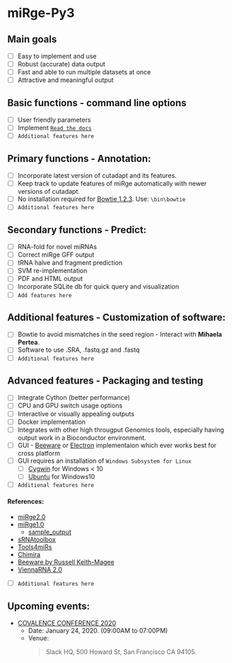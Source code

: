 # miRge-Py3

## Main goals
- [ ] Easy to implement and use
- [ ] Robust (accurate) data output
- [ ] Fast and able to run multiple datasets at once
- [ ] Attractive and meaningful output

## Basic functions - command line options
- [ ] User friendly parameters 
- [ ] Implement [`Read the docs`](https://readthedocs.org/)
- [ ] `Additional features here`

## Primary functions - Annotation:
- [ ] Incorporate latest version of cutadapt and its features. 
- [ ] Keep track to update features of miRge automatically with newer versions of cutadapt.
- [ ] No installation required for [Bowtie 1.2.3](https://sourceforge.net/projects/bowtie-bio/files/bowtie/1.2.3/). Use: `\bin\bowtie`
- [ ] `Additional features here`

## Secondary functions - Predict:
- [ ] RNA-fold for novel miRNAs
- [ ] Correct miRge GFF output
- [ ] tRNA halve and fragment prediction
- [ ] SVM re-implementation 
- [ ] PDF and HTML output
- [ ] Incorporate SQLite db for quick query and visualization
- [ ] `Add features here`

## Additional features - Customization of software:
- [ ] Bowtie to avoid mismatches in the seed region - Interact with **Mihaela Pertea**. 
- [ ] Software to use .SRA, .fastq.gz and .fastq
- [ ] `Additional features here`

## Advanced features - Packaging and testing
- [ ] Integrate Cython (better performance) 
- [ ] CPU and GPU switch usage options 
- [ ] Interactive or visually appealing outputs 
- [ ] Docker implementation 
- [ ] Integrates with other high througput Genomics tools, especially having output work in a Bioconductor environment.
- [ ] GUI - [Beeware](https://beeware.org/project/using/desktop-app/) or [Electron](https://electronjs.org/) implementaion which ever works best for cross platform
- [ ] GUI requires an installation of `Windows Subsystem for Linux`
  - [ ] [Cygwin](https://www.cygwin.com/) for Windows < 10
  - [ ] [Ubuntu](https://docs.microsoft.com/en-us/windows/wsl/install-win10) for Windows10
- [ ] `Additional features here`

#### References: 
- [miRge2.0](https://github.com/mhalushka/miRge)
- [miRge1.0](https://github.com/mhalushka/miRge-1) 
  - [sample_output](https://baraslab.github.io/miRge/miRge/miRge.exampleOutput/report.html)
- [sRNAtoolbox](https://bioinfo5.ugr.es/srnatoolbox/srnabench/)
- [Tools4miRs](https://tools4mirs.org/software/isomirs_identification/)
- [Chimira](http://wwwdev.ebi.ac.uk/enright-dev/chimira/index.php)
- [Beeware by Russell Keith-Magee](https://www.youtube.com/watch?v=qaPzlIJ57dk) 
- [ViennaRNA 2.0](https://github.com/ViennaRNA/ViennaRNA)
- [ ] `Additional features here`

## Upcoming events:
- [COVALENCE CONFERENCE 2020](https://www.covalenceconf.com/)
  - Date: January 24, 2020. (09:00AM to 07:00PM)
  - Venue:
    > Slack HQ, 
    > 500 Howard St,
    > San Francisco CA 94105.
